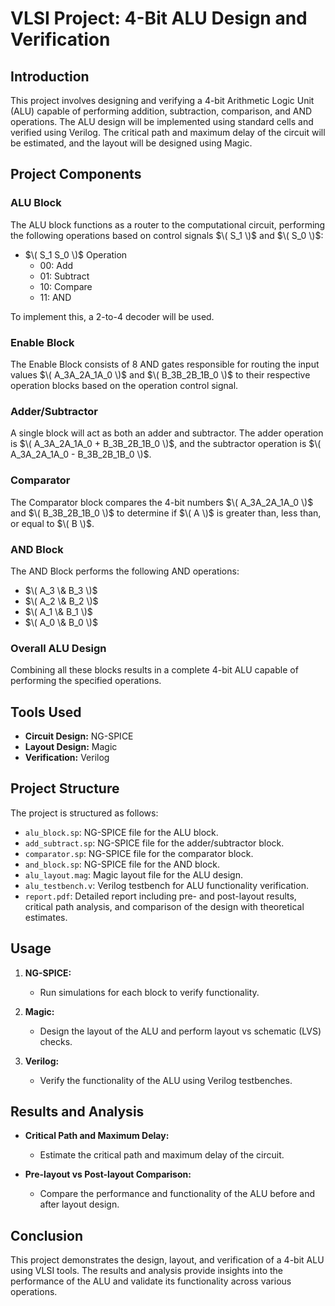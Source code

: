 # VLSI Project: 4-Bit ALU Design and Verification

## Introduction

This project involves designing and verifying a 4-bit Arithmetic Logic Unit (ALU) capable of performing addition, subtraction, comparison, and AND operations. The ALU design will be implemented using standard cells and verified using Verilog. The critical path and maximum delay of the circuit will be estimated, and the layout will be designed using Magic.

## Project Components

### ALU Block

The ALU block functions as a router to the computational circuit, performing the following operations based on control signals $\( S_1 \)$ and $\( S_0 \)$:

- $\( S_1 S_0 \)$ Operation
  - 00: Add
  - 01: Subtract
  - 10: Compare
  - 11: AND

To implement this, a 2-to-4 decoder will be used.

### Enable Block

The Enable Block consists of 8 AND gates responsible for routing the input values $\( A_3A_2A_1A_0 \)$ and $\( B_3B_2B_1B_0 \)$ to their respective operation blocks based on the operation control signal.

### Adder/Subtractor

A single block will act as both an adder and subtractor. The adder operation is $\( A_3A_2A_1A_0 + B_3B_2B_1B_0 \)$, and the subtractor operation is $\( A_3A_2A_1A_0 - B_3B_2B_1B_0 \)$.

### Comparator

The Comparator block compares the 4-bit numbers $\( A_3A_2A_1A_0 \)$ and $\( B_3B_2B_1B_0 \)$ to determine if $\( A \)$ is greater than, less than, or equal to $\( B \)$.

### AND Block

The AND Block performs the following AND operations:
- $\( A_3 \& B_3 \)$
- $\( A_2 \& B_2 \)$
- $\( A_1 \& B_1 \)$
- $\( A_0 \& B_0 \)$

### Overall ALU Design

Combining all these blocks results in a complete 4-bit ALU capable of performing the specified operations.

## Tools Used

- **Circuit Design:** NG-SPICE
- **Layout Design:** Magic
- **Verification:** Verilog

## Project Structure

The project is structured as follows:
- `alu_block.sp`: NG-SPICE file for the ALU block.
- `add_subtract.sp`: NG-SPICE file for the adder/subtractor block.
- `comparator.sp`: NG-SPICE file for the comparator block.
- `and_block.sp`: NG-SPICE file for the AND block.
- `alu_layout.mag`: Magic layout file for the ALU design.
- `alu_testbench.v`: Verilog testbench for ALU functionality verification.
- `report.pdf`: Detailed report including pre- and post-layout results, critical path analysis, and comparison of the design with theoretical estimates.

## Usage

1. **NG-SPICE:**
   - Run simulations for each block to verify functionality.
   
2. **Magic:**
   - Design the layout of the ALU and perform layout vs schematic (LVS) checks.
   
3. **Verilog:**
   - Verify the functionality of the ALU using Verilog testbenches.

## Results and Analysis

- **Critical Path and Maximum Delay:**
  - Estimate the critical path and maximum delay of the circuit.
  
- **Pre-layout vs Post-layout Comparison:**
  - Compare the performance and functionality of the ALU before and after layout design.

## Conclusion

This project demonstrates the design, layout, and verification of a 4-bit ALU using VLSI tools. The results and analysis provide insights into the performance of the ALU and validate its functionality across various operations.
